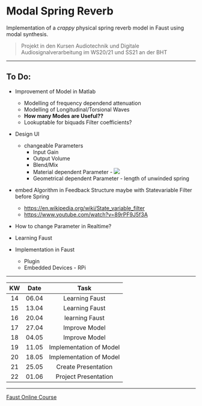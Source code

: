 # Modal Spring Reverb

Implementation of a *crappy* physical spring reverb model in Faust using modal synthesis.

>Projekt in den Kursen Audiotechnik und Digitale Audiosignalverarbeitung im WS20/21 und SS21 an der BHT

---

## To Do:

* Improvement of Model in Matlab
   * Modelling of frequency dependend attenuation
   * Modelling of Longitudinal/Torsional Waves
   * **How many Modes are Useful??**
   * Lookuptable for biquads Filter coefficients?
* Design UI
  * changeable Parameters
    * Input Gain
    * Output Volume
    * Blend/Mix
    * Material dependent Parameter - <img src="https://render.githubusercontent.com/render/math?math=\kappa">
    * Geometrical dependent Parameter - length of unwinded spring  
* embed Algorithm in Feedback Structure maybe with Statevariable Filter before Spring
  * https://en.wikipedia.org/wiki/State_variable_filter
  * https://www.youtube.com/watch?v=89rPF9J5f3A    
* How to change Parameter in Realtime?   

* Learning Faust
* Implementation in Faust
   * Plugin
   * Embedded Devices - RPi

---

| KW | Date   | Task                    |
|:-: | :-:	  | :-:	                    |
| 14 | 06.04 	| Learning Faust  	      |
| 15 | 13.04  | Learning Faust 	        |
| 16 | 20.04  | learning Faust 	        |
| 17 | 27.04  | Improve Model  	        |
| 18 | 04.05  | Improve Model  	        |
| 19 | 11.05  | Implementation of Model |
| 20 | 18.05  | Implementation of Model |   
| 21 | 25.05  | Create Presentation     |
| 22 | 01.06  | Project Presentation    |

---

[Faust Online Course](https://ccrma.stanford.edu/~rmichon/faustWorkshops/course2015/)
